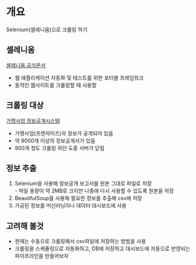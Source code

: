 # 개요
Selenium(셀레니움)으로 크롤링 하기

## 셀레니움
[셀레니움 공식문서](https://www.selenium.dev/documentation/webdriver/)
 - 웹 애플리케이션 자동화 및 테스트를 위한 포터블 프레임워크
 - 동적인 웹사이트를 크롤링할 때 사용함

## 크롤링 대상
[가맹사업 정보공개시스템](https://franchise.ftc.go.kr/index.do)
 - 가맹사업(프랜차이즈)의 정보가 공개되어 있음
 - 약 9000개 이상의 정보공개서가 있음
 - 900개 정도 크롤링 하던 도중 서버가 닫힘

 ## 정보 추출
  1. Selenium을 사용해 정보공개 보고서를 원본 그대로 파일로 저장  
    - 파일 용량이 약 2MB로 크지만 나중에 다시 사용할 수 있도록 원본을 저장
  2. BeautifulSoup를 사용해 필요한 정보를 추출해 csv에 저장
  3. 가공된 정보를 머신러닝이나 데이터 대시보드에 사용

## 고려해 볼것
 - 현재는 수동으로 크롤링해서 csv파일에 저장하는 방법을 사용
 - 크롤링을 스케쥴링으로 자동화하고, DB에 저장하고 대시보드에 자동으로 반영되는 파이프라인을 만들어보자
